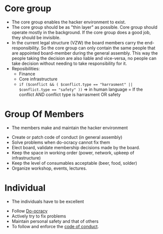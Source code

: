 # Core group

* The core group enables the hacker environment to exist. 
* The core group should be as "thin layer" as possible. Core group should operate mostly in the background. If the core group does a good job,     they should be invisible.
* In the current legal structure (VZW) the board members carry the end-responsibility. So the core group can only contain the same people that are appointed board-member during the general assembly. This way the people taking the decision are also liable and vice-versa,
no people can take decision without needing to take responsibility for it.
* Reposibilities: 
  * Finance     
  * Core infrastructure  
  * `if ($conflict && ( $conflict.type == "harrasment" || $conflict.type == "safety" ))`
    => in human language = If the conflict AND conflict type is harrasment OR safety
      
# Group Of Members

* The members make and maintain the hacker environment
 - Create or patch code of conduct (in general assembly)
 - Solve problems when do-ocracy cannot fix them
 - Elect board, validate membership decisions made by the board.
 - Keep the space in working order (power, network, upkeep of infrastructure)
 - Keep the level of consumables acceptable (beer, food, solder)
 - Organize workshop, events, lectures.

# Individual

* The individuals have to be excellent
 - Follow [Do-ocracy](do-ocracy.md)
 - Actively try to fix problems
 - Maintain personal safety and that of others
 - To follow and enforce the [code of conduct](../pact/README.md).
